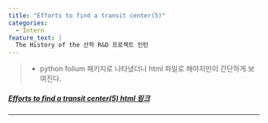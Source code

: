 ```yaml
---
title: "Efforts to find a transit center(5)"
categories:
  - Intern
feature_text: |
  The History of the 산학 R&D 프로젝트 인턴
---
```


> - python folium 패키지로 나타냈더니 html 파일로 해야지만이 간단하게 보여진다.

##### [Efforts to find a transit center(5) html 링크](<https://htmlpreview.github.io/?https://github.com/SonHyeono/SonHyeono.github.io/blob/main/upload-html/2021-11-24-transit_center(5).html>)

---
